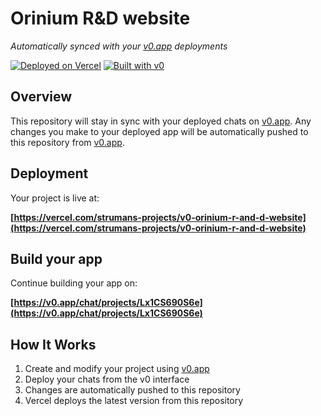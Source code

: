 # Orinium R&D website

*Automatically synced with your [v0.app](https://v0.app) deployments*

[![Deployed on Vercel](https://img.shields.io/badge/Deployed%20on-Vercel-black?style=for-the-badge&logo=vercel)](https://vercel.com/strumans-projects/v0-orinium-r-and-d-website)
[![Built with v0](https://img.shields.io/badge/Built%20with-v0.app-black?style=for-the-badge)](https://v0.app/chat/projects/Lx1CS690S6e)

## Overview

This repository will stay in sync with your deployed chats on [v0.app](https://v0.app).
Any changes you make to your deployed app will be automatically pushed to this repository from [v0.app](https://v0.app).

## Deployment

Your project is live at:

**[https://vercel.com/strumans-projects/v0-orinium-r-and-d-website](https://vercel.com/strumans-projects/v0-orinium-r-and-d-website)**

## Build your app

Continue building your app on:

**[https://v0.app/chat/projects/Lx1CS690S6e](https://v0.app/chat/projects/Lx1CS690S6e)**

## How It Works

1. Create and modify your project using [v0.app](https://v0.app)
2. Deploy your chats from the v0 interface
3. Changes are automatically pushed to this repository
4. Vercel deploys the latest version from this repository